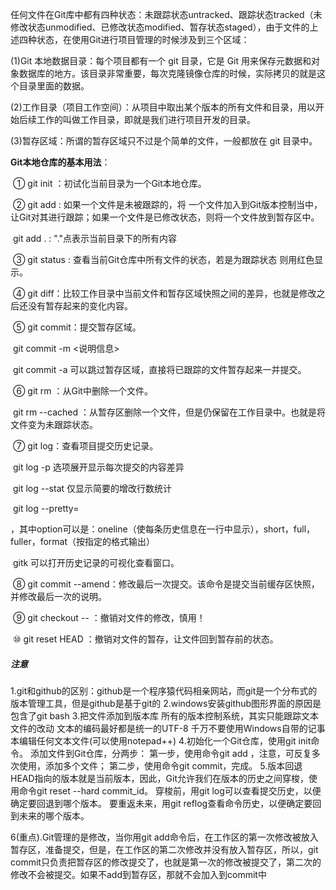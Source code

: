 任何文件在Git库中都有四种状态：未跟踪状态untracked、跟踪状态tracked（未修改状态unmodified、已修改状态modified、暂存状态staged），由于文件的上述四种状态，在使用Git进行项目管理的时候涉及到三个区域：

(1)Git 本地数据目录：每个项目都有一个 git 目录，它是 Git 用来保存元数据和对象数据库的地方。该目录非常重要，每次克隆镜像仓库的时候，实际拷贝的就是这个目录里面的数据。

(2)工作目录（项目工作空间）：从项目中取出某个版本的所有文件和目录，用以开始后续工作的叫做工作目录，即就是我们进行项目开发的目录。

(3)暂存区域：所谓的暂存区域只不过是个简单的文件，一般都放在 git 目录中。

   **Git本地仓库的基本用法**：

​     ① git init ：初试化当前目录为一个Git本地仓库。

​     ② git add : 如果一个文件是未被跟踪的，将 一个文件加入到Git版本控制当中，让Git对其进行跟踪；如果一个文件是已修改状态，则将一个文件放到暂存区中。

​                git add .  :  "."点表示当前目录下的所有内容

​     ③ git status : 查看当前Git仓库中所有文件的状态，若是为跟踪状态 则用红色显示。

​     ④ git diff：比较工作目录中当前文件和暂存区域快照之间的差异，也就是修改之后还没有暂存起来的变化内容。

​     ⑤ git commit：提交暂存区域。

​               git commit -m <说明信息>

​               git commit -a 可以跳过暂存区域，直接将已跟踪的文件暂存起来一并提交。

​     ⑥ git rm ：从Git中删除一个文件。

​               git rm --cached ：从暂存区删除一个文件，但是仍保留在工作目录中。也就是将文件变为未跟踪状态。

​     ⑦ git log：查看项目提交历史记录。

​               git log -p 选项展开显示每次提交的内容差异

​               git log --stat 仅显示简要的增改行数统计

​               git log --pretty=

，其中option可以是：oneline（使每条历史信息在一行中显示），short，full，fuller，format（按指定的格式输出）

​               gitk 可以打开历史记录的可视化查看窗口。

​     ⑧ git commit --amend：修改最后一次提交。该命令是提交当前缓存区快照，并修改最后一次的说明。

​     ⑨ git checkout -- ：撤销对文件的修改，慎用！   

​     ⑩ git reset HEAD ：撤销对文件的暂存，让文件回到暂存前的状态。

##### 注意

1.git和github的区别：github是一个程序猿代码相亲网站，而git是一个分布式的版本管理工具，但是github是基于git的
2.windows安装github图形界面的原因是包含了git bash
3.把文件添加到版本库
所有的版本控制系统，其实只能跟踪文本文件的改动
文本的编码最好都是统一的UTF-8
千万不要使用Windows自带的记事本编辑任何文本文件(可以使用notepad++)
4.初始化一个Git仓库，使用git init命令。
添加文件到Git仓库，分两步：
第一步，使用命令git add <file>，注意，可反复多次使用，添加多个文件；
第二步，使用命令git commit，完成。
5.版本回退
HEAD指向的版本就是当前版本，因此，Git允许我们在版本的历史之间穿梭，使用命令git reset --hard commit_id。
穿梭前，用git log可以查看提交历史，以便确定要回退到哪个版本。
要重返未来，用git reflog查看命令历史，以便确定要回到未来的哪个版本。

6(重点).Git管理的是修改，当你用git add命令后，在工作区的第一次修改被放入暂存区，准备提交，但是，在工作区的第二次修改并没有放入暂存区，所以，git commit只负责把暂存区的修改提交了，也就是第一次的修改被提交了，第二次的修改不会被提交。如果不add到暂存区，那就不会加入到commit中